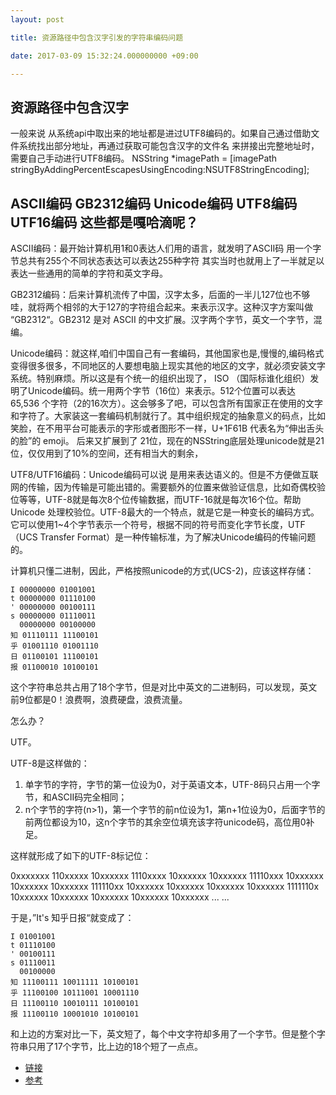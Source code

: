 ```yaml
---
layout: post

title: 资源路径中包含汉字引发的字符串编码问题

date: 2017-03-09 15:32:24.000000000 +09:00

---
```


## 资源路径中包含汉字

一般来说 从系统api中取出来的地址都是进过UTF8编码的。如果自己通过借助文件系统找出部分地址，再通过获取可能包含汉字的文件名 来拼接出完整地址时，需要自己手动进行UTF8编码。
NSString *imagePath = [imagePath stringByAddingPercentEscapesUsingEncoding:NSUTF8StringEncoding];


## ASCII编码 GB2312编码 Unicode编码 UTF8编码 UTF16编码 这些都是嘎哈滴呢？

ASCII编码：最开始计算机用1和0表达人们用的语言，就发明了ASCII码 用一个字节总共有255个不同状态表达可以表达255种字符 其实当时也就用上了一半就足以表达一些通用的简单的字符和英文字母。

GB2312编码：后来计算机流传了中国，汉字太多，后面的一半儿127位也不够哇，就将两个相邻的大于127的字符组合起来。来表示汉字。这种汉字方案叫做 “GB2312“。GB2312 是对 ASCII 的中文扩展。汉字两个字节，英文一个字节，混编。

Unicode编码：就这样,咱们中国自己有一套编码，其他国家也是,慢慢的,编码格式变得很多很多，不同地区的人要想电脑上现实其他的地区的文字，就必须安装文字系统。特别麻烦。所以这是有个统一的组织出现了， ISO （国际标谁化组织）发明了Unicode编码。统一用两个字节（16位）来表示。512个位置可以表达 65,536 个字符（2的16次方）。这会够多了吧，可以包含所有国家正在使用的文字和字符了。大家装这一套编码机制就行了。其中组织规定的抽象意义的码点，比如笑脸，在不用平台可能表示的字形或者图形不一样，U+1F61B 代表名为“伸出舌头的脸”的 emoji。 后来又扩展到了 21位，现在的NSString底层处理unicode就是21位，仅仅用到了10%的空间，还有相当大的剩余，

UTF8/UTF16编码：Unicode编码可以说 是用来表达语义的。但是不方便做互联网的传输，因为传输是可能出错的。需要额外的位置来做验证信息，比如奇偶校验位等等，UTF-8就是每次8个位传输数据，而UTF-16就是每次16个位。帮助Unicode 处理校验位。UTF-8最大的一个特点，就是它是一种变长的编码方式。它可以使用1~4个字节表示一个符号，根据不同的符号而变化字节长度，UTF（UCS Transfer Format）是一种传输标准，为了解决Unicode编码的传输问题的。


计算机只懂二进制，因此，严格按照unicode的方式(UCS-2)，应该这样存储：

```
I 00000000 01001001
t 00000000 01110100
' 00000000 00100111
s 00000000 01110011
  00000000 00100000
知 01110111 11100101
乎 01001110 01001110
日 01100101 11100101
报 01100010 10100101

```
这个字符串总共占用了18个字节，但是对比中英文的二进制码，可以发现，英文前9位都是0！浪费啊，浪费硬盘，浪费流量。

怎么办？

UTF。

UTF-8是这样做的：
1. 单字节的字符，字节的第一位设为0，对于英语文本，UTF-8码只占用一个字节，和ASCII码完全相同；
2. n个字节的字符(n>1)，第一个字节的前n位设为1，第n+1位设为0，后面字节的前两位都设为10，这n个字节的其余空位填充该字符unicode码，高位用0补足。

这样就形成了如下的UTF-8标记位：

0xxxxxxx
110xxxxx 10xxxxxx
1110xxxx 10xxxxxx 10xxxxxx
11110xxx 10xxxxxx 10xxxxxx 10xxxxxx
111110xx 10xxxxxx 10xxxxxx 10xxxxxx 10xxxxxx
1111110x 10xxxxxx 10xxxxxx 10xxxxxx 10xxxxxx 10xxxxxx
... ...

于是，”It's 知乎日报“就变成了：

```
I 01001001
t 01110100
' 00100111
s 01110011
  00100000
知 11100111 10011111 10100101
乎 11100100 10111001 10001110
日 11100110 10010111 10100101
报 11100110 10001010 10100101
```

和上边的方案对比一下，英文短了，每个中文字符却多用了一个字节。但是整个字符串只用了17个字节，比上边的18个短了一点点。





+ [链接](https://www.zhihu.com/question/23374078)
+ [参考](https://zhuanlan.zhihu.com/p/19687727)